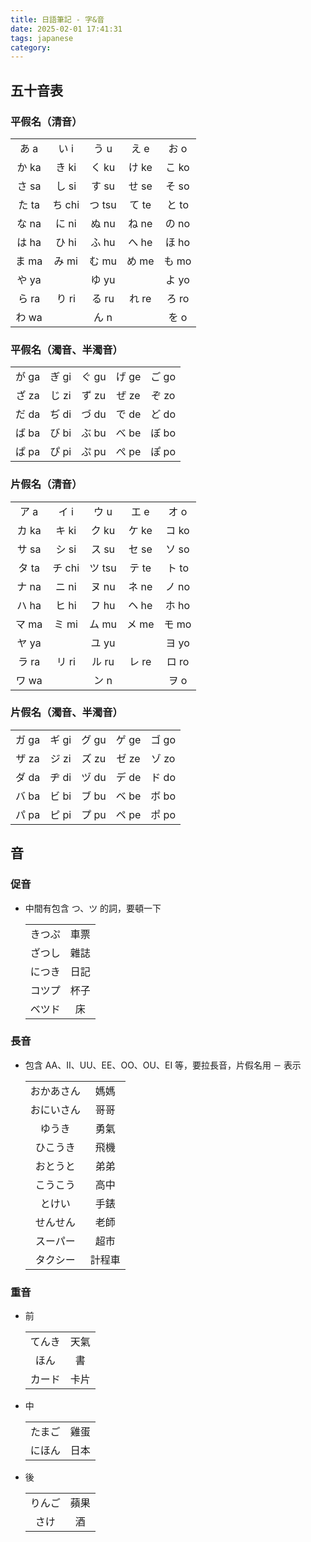 ```yaml
---
title: 日語筆記 - 字&音
date: 2025-02-01 17:41:31
tags: japanese
category:
---
```


## 五十音表

### 平假名（清音）

|       |        |        |       |       |
| :---: | :----: | :----: | :---: | :---: |
| あ a  |  い i  |  う u  | え e  | お o  |
| か ka | き ki  | く ku  | け ke | こ ko |
| さ sa | し si  | す su  | せ se | そ so |
| た ta | ち chi | つ tsu | て te | と to |
| な na | に ni  | ぬ nu  | ね ne | の no |
| は ha | ひ hi  | ふ hu  | へ he | ほ ho |
| ま ma | み mi  | む mu  | め me | も mo |
| や ya |        | ゆ yu  |       | よ yo |
| ら ra | り ri  | る ru  | れ re | ろ ro |
| わ wa |        |  ん n  |       | を o  |

### 平假名（濁音、半濁音）

|       |       |       |       |       |
| :---: | :---: | :---: | :---: | :---: |
| が ga | ぎ gi | ぐ gu | げ ge | ご go |
| ざ za | じ zi | ず zu | ぜ ze | ぞ zo |
| だ da | ぢ di | づ du | で de | ど do |
| ば ba | び bi | ぶ bu | べ be | ぼ bo |
| ぱ pa | ぴ pi | ぷ pu | ぺ pe | ぽ po |

### 片假名（清音）

|       |        |        |       |       |
| :---: | :----: | :----: | :---: | :---: |
| ア a  |  イ i  |  ウ u  | エ e  | オ o  |
| カ ka | キ ki  | ク ku  | ケ ke | コ ko |
| サ sa | シ si  | ス su  | セ se | ソ so |
| タ ta | チ chi | ツ tsu | テ te | ト to |
| ナ na | ニ ni  | ヌ nu  | ネ ne | ノ no |
| ハ ha | ヒ hi  | フ hu  | ヘ he | ホ ho |
| マ ma | ミ mi  | ム mu  | メ me | モ mo |
| ヤ ya |        | ユ yu  |       | ヨ yo |
| ラ ra | リ ri  | ル ru  | レ re | ロ ro |
| ワ wa |        |  ン n  |       | ヲ o  |

### 片假名（濁音、半濁音）

|       |       |       |       |       |
| :---: | :---: | :---: | :---: | :---: |
| ガ ga | ギ gi | グ gu | ゲ ge | ゴ go |
| ザ za | ジ zi | ズ zu | ゼ ze | ゾ zo |
| ダ da | ヂ di | ヅ du | デ de | ド do |
| バ ba | ビ bi | ブ bu | ベ be | ボ bo |
| パ pa | ピ pi | プ pu | ペ pe | ポ po |

## 音

### 促音

- 中間有包含 つ、ツ 的詞，要頓一下

  |        |      |
  | :----: | :--: |
  | きつぷ | 車票 |
  | ざつし | 雜誌 |
  | につき | 日記 |
  | コツプ | 杯子 |
  | ベツド |  床  |

### 長音

- 包含 AA、II、UU、EE、OO、OU、EI 等，要拉長音，片假名用 `ー` 表示

  |            |        |
  | :--------: | :----: |
  | おかあさん |  媽媽  |
  | おにいさん |  哥哥  |
  |   ゆうき   |  勇氣  |
  |  ひこうき  |  飛機  |
  |  おとうと  |  弟弟  |
  |  こうこう  |  高中  |
  |   とけい   |  手錶  |
  |  せんせん  |  老師  |
  |  スーパー  |  超市  |
  |  タクシー  | 計程車 |

### 重音

- 前

  |        |      |
  | :----: | :--: |
  | てんき | 天氣 |
  |  ほん  |  書  |
  | カード | 卡片 |

- 中

  |        |      |
  | :----: | :--: |
  | たまご | 雞蛋 |
  | にほん | 日本 |

- 後

  |        |      |
  | :----: | :--: |
  | りんご | 蘋果 |
  |  さけ  |  酒  |
